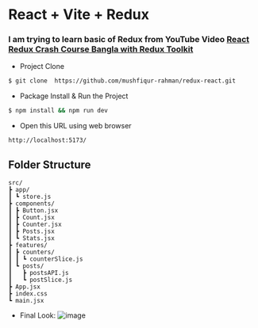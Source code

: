 # React + Vite + Redux

### I am trying to learn basic of Redux from YouTube Video [React Redux Crash Course Bangla with Redux Toolkit](https://www.youtube.com/watch?v=qhll3DXuLHI)

- Project Clone

```bash script
$ git clone  https://github.com/mushfiqur-rahman/redux-react.git
```

- Package Install & Run the Project

```bash script
$ npm install && npm run dev
```

- Open this URL using web browser

```url
http://localhost:5173/
```

## Folder Structure

```
src/
┣ app/
┃ ┗ store.js
┣ components/
┃ ┣ Button.jsx
┃ ┣ Count.jsx
┃ ┣ Counter.jsx
┃ ┣ Posts.jsx
┃ ┗ Stats.jsx
┣ features/
┃ ┣ counters/
┃ ┃ ┗ counterSlice.js
┃ ┗ posts/
┃   ┣ postsAPI.js
┃   ┗ postSlice.js
┣ App.jsx
┣ index.css
┗ main.jsx
```
- Final Look:
![image](https://github.com/mushfiqur-rahman/redux-react/assets/26889268/d7f83fbe-57f2-4b9d-a518-4ebe0cb6a7cd)





